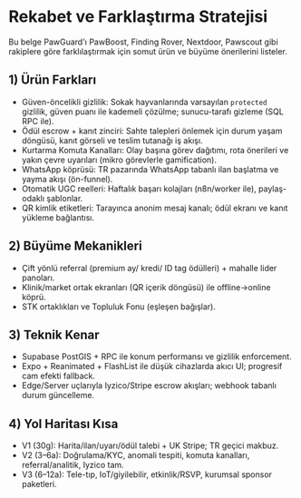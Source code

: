 # Rekabet ve Farklaştırma Stratejisi

Bu belge PawGuard'ı PawBoost, Finding Rover, Nextdoor, Pawscout gibi rakiplere göre farklılaştırmak için somut ürün ve büyüme önerilerini listeler.

## 1) Ürün Farkları
- Güven-öncelikli gizlilik: Sokak hayvanlarında varsayılan `protected` gizlilik, güven puanı ile kademeli çözülme; sunucu-tarafı gizleme (SQL RPC ile).
- Ödül escrow + kanıt zinciri: Sahte talepleri önlemek için durum yaşam döngüsü, kanıt görseli ve teslim tutanağı iş akışı.
- Kurtarma Komuta Kanalları: Olay başına görev dağıtımı, rota önerileri ve yakın çevre uyarıları (mikro görevlerle gamification).
- WhatsApp köprüsü: TR pazarında WhatsApp tabanlı ilan başlatma ve yayma akışı (ön-funnel).
- Otomatik UGC reelleri: Haftalık başarı kolajları (n8n/worker ile), paylaş-odaklı şablonlar.
- QR kimlik etiketleri: Tarayınca anonim mesaj kanalı; ödül ekranı ve kanıt yükleme bağlantısı.

## 2) Büyüme Mekanikleri
- Çift yönlü referral (premium ay/ kredi/ ID tag ödülleri) + mahalle lider panoları.
- Klinik/market ortak ekranları (QR içerik döngüsü) ile offline→online köprü.
- STK ortaklıkları ve Topluluk Fonu (eşleşen bağışlar).

## 3) Teknik Kenar
- Supabase PostGIS + RPC ile konum performansı ve gizlilik enforcement.
- Expo + Reanimated + FlashList ile düşük cihazlarda akıcı UI; progresif cam efekti fallback.
- Edge/Server uçlarıyla Iyzico/Stripe escrow akışları; webhook tabanlı durum güncelleme.

## 4) Yol Haritası Kısa
- V1 (30g): Harita/ilan/uyarı/ödül talebi + UK Stripe; TR geçici makbuz.
- V2 (3–6a): Doğrulama/KYC, anomali tespiti, komuta kanalları, referral/analitik, Iyzico tam.
- V3 (6–12a): Tele-tıp, IoT/giyilebilir, etkinlik/RSVP, kurumsal sponsor paketleri.

